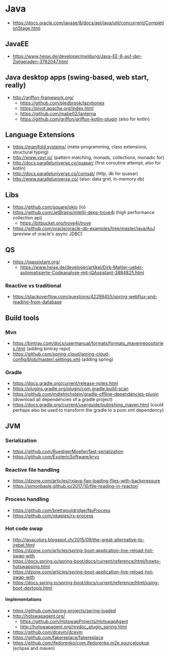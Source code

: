 # Java

* https://docs.oracle.com/javase/8/docs/api/java/util/concurrent/CompletionStage.html

## JavaEE

* https://www.heise.de/developer/meldung/Java-EE-8-auf-der-Zielgeraden-3762047.html

## Java desktop apps (swing-based, web start, really)

* http://griffon-framework.org/
  + https://github.com/pledbrook/lazybones
  + https://pivot.apache.org/index.html
  + https://github.com/mabe02/lanterna
  + https://github.com/griffon/griffon-kotlin-plugin (also for kotlin)

## Language Extensions

* https://manifold.systems/ (meta-programming, class extensions, structural typing)
* http://www.vavr.io/ (pattern matching, monads, collections, monadic for)
* http://docs.paralleluniverse.co/quasar/ (first coroutine attempt, also for kotlin)
* http://docs.paralleluniverse.co/comsat/ (http, db for quasar)
* http://www.paralleluniverse.co/ (also: data grid, in-memory db)

## Libs

* https://github.com/square/okio (io)
* https://github.com/JetBrains/intellij-deps-trove4j (high performance collection api)
  + https://bitbucket.org/trove4j/trove
* https://github.com/oracle/oracle-db-examples/tree/master/java/AoJ (preview of oracle's async JDBC)

## QS

* https://jqassistant.org/
  + https://www.heise.de/developer/artikel/Dirk-Mahler-ueber-automatisierte-Codeanalyse-mit-jQAssistant-3884825.html

### Reactive vs traditional

* https://stackoverflow.com/questions/42299455/spring-webflux-and-reading-from-database

## Build tools

### Mvn

* https://bintray.com/docs/usermanual/formats/formats_mavenrepositories.html (adding bintray repo)
* https://github.com/spring-cloud/spring-cloud-config/blob/master/.settings.xml (adding spring)

### Gradle

* https://docs.gradle.org/current/release-notes.html
* https://plugins.gradle.org/plugin/com.gradle.build-scan
* https://github.com/mdietrichstein/gradle-offline-dependencies-plugin
  (download all dependencies of a gradle project)
* https://docs.gradle.org/current/userguide/publishing_maven.html
  (could perhaps also be used to transform the gradle to a pom.xml dependency)
  
## JVM

### Serialization

* https://github.com/RuedigerMoeller/fast-serialization
* https://github.com/EsotericSoftware/kryo

### Reactive file handling

* https://dzone.com/articles/rxjava-faq-loading-files-with-backpressure
* https://simonbasle.github.io/2017/10/file-reading-in-reactor/

### Process handling

* https://github.com/brettwooldridge/NuProcess
* https://github.com/okapies/rx-process

### Hot code swap

* http://javacolors.blogspot.ch/2015/09/the-great-alternative-to-jrebel.html
* https://dzone.com/articles/spring-boot-application-live-reload-hot-swap-with
* https://docs.spring.io/spring-boot/docs/current/reference/html/howto-hotswapping.html
* https://dzone.com/articles/spring-boot-application-live-reload-hot-swap-with
* https://docs.spring.io/spring-boot/docs/current/reference/html/using-boot-devtools.html

#### Implementations

* https://github.com/spring-projects/spring-loaded
* http://hotswapagent.org/
  + https://github.com/HotswapProjects/HotswapAgent
  + http://hotswapagent.org/mydoc_plugin_spring.html
* https://github.com/dcevm/dcevm
* https://github.com/fakereplace/fakereplace
* https://github.com/ifedorenko/com.ifedorenko.m2e.sourcelookup (eclipse and maven)

